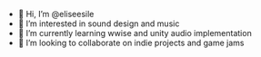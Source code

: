 - 👋 Hi, I’m @eliseesile
- 👀 I’m interested in sound design and music
- 🌱 I’m currently learning wwise and unity audio implementation
- 💞️ I’m looking to collaborate on indie projects and game jams


<!---
eliseesile/eliseesile is a ✨ special ✨ repository because its `README.md` (this file) appears on your GitHub profile.
You can click the Preview link to take a look at your changes.
--->

